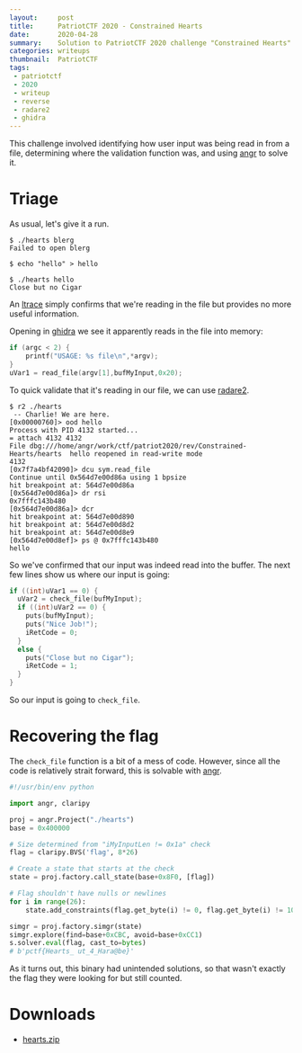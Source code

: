 ```yaml
---
layout:     post
title:      PatriotCTF 2020 - Constrained Hearts
date:       2020-04-28
summary:    Solution to PatriotCTF 2020 challenge "Constrained Hearts"
categories: writeups
thumbnail:  PatriotCTF
tags:
 - patriotctf
 - 2020
 - writeup
 - reverse
 - radare2
 - ghidra
---
```


This challenge involved identifying how user input was being read in from a
file, determining where the validation function was, and using [angr][angr] to solve
it.

# Triage

As usual, let's give it a run.

```raw
$ ./hearts blerg
Failed to open blerg

$ echo "hello" > hello

$ ./hearts hello
Close but no Cigar
```

An [ltrace][ltrace] simply confirms that we're reading in the file but provides
no more useful information.

Opening in [ghidra][ghidra] we see it apparently reads in the file into memory:

```c
if (argc < 2) {
    printf("USAGE: %s file\n",*argv);
}
uVar1 = read_file(argv[1],bufMyInput,0x20);
```

To quick validate that it's reading in our file, we can use [radare2][radare2].

```raw
$ r2 ./hearts
 -- Charlie! We are here.
[0x00000760]> ood hello
Process with PID 4132 started...
= attach 4132 4132
File dbg:///home/angr/work/ctf/patriot2020/rev/Constrained-Hearts/hearts  hello reopened in read-write mode
4132
[0x7f7a4bf42090]> dcu sym.read_file
Continue until 0x564d7e00d86a using 1 bpsize
hit breakpoint at: 564d7e00d86a
[0x564d7e00d86a]> dr rsi
0x7fffc143b480
[0x564d7e00d86a]> dcr
hit breakpoint at: 564d7e00d890
hit breakpoint at: 564d7e00d8d2
hit breakpoint at: 564d7e00d8e9
[0x564d7e00d8ef]> ps @ 0x7fffc143b480
hello
```

So we've confirmed that our input was indeed read into the buffer. The next few
lines show us where our input is going:

```c
if ((int)uVar1 == 0) {
  uVar2 = check_file(bufMyInput);
  if ((int)uVar2 == 0) {
    puts(bufMyInput);
    puts("Nice Job!");
    iRetCode = 0;
  }
  else {
    puts("Close but no Cigar");
    iRetCode = 1;
  }
}
```

So our input is going to `check_file`.

# Recovering the flag

The `check_file` function is a bit of a mess of code. However, since all the
code is relatively strait forward, this is solvable with [angr][angr].

```python
#!/usr/bin/env python

import angr, claripy

proj = angr.Project("./hearts")
base = 0x400000

# Size determined from "iMyInputLen != 0x1a" check
flag = claripy.BVS('flag', 8*26)

# Create a state that starts at the check
state = proj.factory.call_state(base+0x8F0, [flag])

# Flag shouldn't have nulls or newlines
for i in range(26):
    state.add_constraints(flag.get_byte(i) != 0, flag.get_byte(i) != 10)

simgr = proj.factory.simgr(state)
simgr.explore(find=base+0xCBC, avoid=base+0xCC1)
s.solver.eval(flag, cast_to=bytes)
# b'pctf{Hearts_ ut_4_Hara@be}'
```

As it turns out, this binary had unintended solutions, so that wasn't exactly
the flag they were looking for but still counted.

# Downloads
- [hearts.zip](https://github.com/NoTeamName/CTF2020/raw/master/PatriotCTF/rev/constrained_hearts/hearts.zip)

[angr]: http://angr.io/
[bash]: https://www.gnu.org/software/bash/
[ghidra]: https://ghidra-sre.org/
[ltrace]: http://man7.org/linux/man-pages/man1/ltrace.1.html
[radare2]: https://rada.re/n/
[xor cipher]: https://en.wikipedia.org/wiki/XOR_cipher
